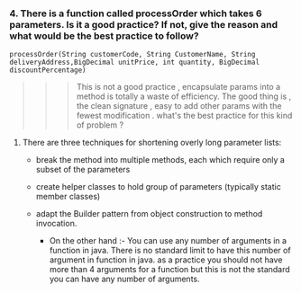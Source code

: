 

### 4. There is a function called processOrder which takes 6 parameters. Is it a good practice? If not, give the reason and what would be the best practice to follow?
````
processOrder(String customerCode, String CustomerName, String deliveryAddress,BigDecimal unitPrice, int quantity, BigDecimal discountPercentage)
````
>>> This is not a good practice , encapsulate params into a method is totally a waste of efficiency. The good thing is , the clean signature , easy to add other params with the fewest modification . what's the best practice for this kind of problem ?

1. There are three techniques for shortening overly long parameter lists:

    * break the method into multiple methods, each which require only a subset of the parameters
    * create helper classes to hold group of parameters (typically static member classes)
    * adapt the Builder pattern from object construction to method invocation.

        * On the other hand :-
          You can use any number of arguments in a function in java. There is no standard limit to have this number of argument in function in java. as a practice you should not have more than 4 arguments for a function but this is not the standard you can have any number of arguments.